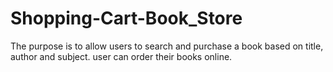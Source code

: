 # Shopping-Cart-Book_Store
The purpose is to allow users to search and purchase a book based on title, author and subject. user can order their books online.

